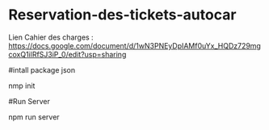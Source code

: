 # Reservation-des-tickets-autocar
Lien Cahier des charges : https://docs.google.com/document/d/1wN3PNEyDpIAMf0uYx_HQDz729mgcoxQ1ilRfSJ3iP_0/edit?usp=sharing

#intall package json

nmp init

#Run Server

npm run server
